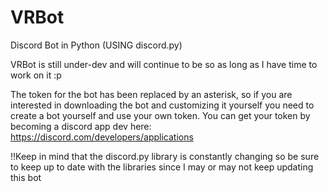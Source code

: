 # VRBot
Discord Bot in Python (USING discord.py)

VRBot is still under-dev and will continue to be so as long as I have time to work on it :p

The token for the bot has been replaced by an asterisk, so if you are interested in downloading the bot and customizing it yourself you need to create a bot yourself
and use your own token.
You can get your token by becoming a discord app dev here: https://discord.com/developers/applications

!!Keep in mind that the discord.py library is constantly changing so be sure to keep up to date with the libraries since I may or may not keep updating this bot    
